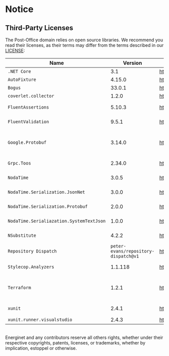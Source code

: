 # Notice

## Third-Party Licenses

The Post-Office domain relies on open source libraries.
We recommend you read their licenses, as their terms may differ from the terms described in our [LICENSE](https://github.com/Energinet-DataHub/geh-market-roles/blob/main/LICENSE):

| Name                                     | Version                              | Url                                                                          | License                                                                                       |
| ---------------------------------------- | ------------------------------------ | ---------------------------------------------------------------------------- | --------------------------------------------------------------------------------------------- |
| `.NET Core`                              | 3.1                                  | <https://dotnet.microsoft.com/download/dotnet/3.1>                           | MIT                                                                                           |
| `AutoFixture`                            | 4.15.0                               | <https://www.nuget.org/packages/AutoFixture/4.15.0>                          | MIT                                                                                           |
| `Bogus`                                  | 33.0.1                               | <https://www.nuget.org/packages/Bogus/33.0.1>                                | MIT                                                                                           |
| `coverlet.collector`                     | 1.2.0                                | <https://www.nuget.org/packages/coverlet.collector/1.2.0>                    | MIT                                                                                           |
| `FluentAssertions`                       | 5.10.3                               | <https://www.nuget.org/packages/FluentAssertions/5.10.3>                     | Apache-2.0                                                                                    |
| `FluentValidation`                       | 9.5.1                                | <https://www.nuget.org/packages/FluentValidation/9.5.1>                      | Apache-2.0                                                                                    |
| `Google.Protobuf`                        | 3.14.0                               | <https://www.nuget.org/packages/Google.Protobuf/3.14.0>                      | [Copyright 2008 Google Inc.](https://github.com/protocolbuffers/protobuf/blob/master/LICENSE) |
| `Grpc.Toos`                              | 2.34.0                               | <https://www.nuget.org/packages/Grpc.Tools/2.34.0>                           | Apache-2.0                                                                                    |
| `NodaTime`                               | 3.0.5                                | <https://www.nuget.org/packages/NodaTime/3.0.5>                              | Apache-2.0                                                                                    |
| `NodaTime.Serialization.JsonNet`         | 3.0.0                                | <https://www.nuget.org/packages/NodaTime.Serialization.JsonNet/3.0.0>        | Apache-2.0                                                                                    |
| `NodaTime.Serialization.Protobuf`        | 2.0.0                                | <https://www.nuget.org/packages/NodaTime.Serialization.Protobuf/2.0.0>       | Apache-2.0                                                                                    |
| `NodaTime.Serialiazation.SystemTextJson` | 1.0.0                                | <https://www.nuget.org/packages/NodaTime.Serialization.SystemTextJson/1.0.0> | Apache-2.0                                                                                    |
| `NSubstitute`                            | 4.2.2                                | <https://www.nuget.org/packages/NSubstitute/4.2.2>                           | BSD-3-Clause                                                                                  |
| `Repository Dispatch`                    | `peter-evans/repository-dispatch@v1` | <https://github.com/peter-evans/repository-dispatch>                         | MIT                                                                                           |
| `Stylecop.Analyzers`                     | 1.1.118                              | <https://www.nuget.org/packages/StyleCop.Analyzers/1.1.118>                  | Apache 2.0                                                                                    |
| `Terraform`                              | 1.2.1                                | <https://terraform.io>                                                       | Mozilla Public License 2.0                                                                    |
| `xunit`                                  | 2.4.1                                | <https://www.nuget.org/packages/xunit/2.4.1>                                 | Apache-2.0                                                                                    |
| `xunit.runner.visualstudio`              | 2.4.3                                | <https://www.nuget.org/packages/xunit.runner.visualstudio/2.4.3>             | MIT                                                                                           |

<br/>
Energinet and any contributors reserve all others rights, whether under their respective copyrights, patents, licenses, or trademarks, whether by implication, estoppel or otherwise.
